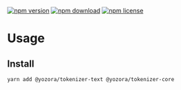 [![npm version](https://img.shields.io/npm/v/@yozora/tokenizer-text.svg)](https://www.npmjs.com/package/@yozora/tokenizer-text)
[![npm download](https://img.shields.io/npm/dm/@yozora/tokenizer-text.svg)](https://www.npmjs.com/package/@yozora/tokenizer-text)
[![npm license](https://img.shields.io/npm/l/@yozora/tokenizer-text.svg)](https://www.npmjs.com/package/@yozora/tokenizer-text)


# Usage

## Install
```shell
yarn add @yozora/tokenizer-text @yozora/tokenizer-core
```
